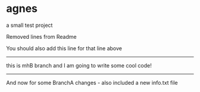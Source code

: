 # agnes
a small test project


Removed lines from Readme

You should also add this line for that line above

*******************************************

this is mhB branch and I am going to write some cool code!

*******************************************

And now for some BranchA changes - also included a new info.txt file
